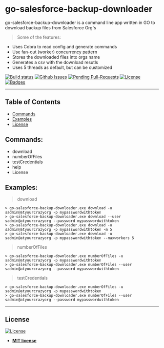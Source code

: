 # go-salesforce-backup-downloader

go-salesforce-backup-downloader is a command line app written in GO to download backup files from Salesforce Org's

> Some of the features:

- Uses Cobra to read config and generate commands
- Use fan-out (worker) concurrency pattern
- Stores the downloaded files into orgs name
- Generates a csv with the download resutls
- Uses 5 threads as default, but can be customized


[![Build status](https://juanburckhardt.visualstudio.com/go-salesforce-backup-downloader/_apis/build/status/go-salesforce-backup-downloader-Go%20(preview)-CI)](https://juanburckhardt.visualstudio.com/go-salesforce-backup-downloader/_build/latest?definitionId=1) [![Github Issues](http://githubbadges.herokuapp.com/jsburckhardt/go-salesforce-backup-downloader/issues.svg?style=flat-square)](https://github.com/jsburckhardt/go-salesforce-backup-downloader/issues) [![Pending Pull-Requests](http://githubbadges.herokuapp.com/jsburckhardt/go-salesforce-backup-downloader/pulls.svg?style=flat-square)](https://github.com/jsburckhardt/go-salesforce-backup-downloader/pulls) [![License](http://img.shields.io/:license-mit-blue.svg?style=flat-square)](http://badges.mit-license.org) 
[![Badges](http://img.shields.io/:badges-9/9-ff6799.svg?style=flat-square)](https://github.com/jsburckhardt/go-salesforce-backup-downloader)

---

## Table of Contents

- [Commands](#Commands)
- [Examples](#Examples)
- [License](#License)


## Commands:

- download
- numberOfFiles
- testCredentials
- help
- License

## Examples:
> download
```shell
> go-salesforce-backup-downloader.exe download -u sadmin@atyourcrazyorg -p mypasswordwithtoken 
> go-salesforce-backup-downloader.exe download --user sadmin@atyourcrazyorg --password mypasswordwithtoken
> go-salesforce-backup-downloader.exe download -u sadmin@atyourcrazyorg -p mypasswordwithtoken -m 5
> go-salesforce-backup-downloader.exe download -u sadmin@atyourcrazyorg -p mypasswordwithtoken --maxworkers 5
```
> numberOfFiles
```shell
> go-salesforce-backup-downloader.exe numberOfFiles -u sadmin@atyourcrazyorg -p mypasswordwithtoken
> go-salesforce-backup-downloader.exe numberOfFiles --user sadmin@atyourcrazyorg --password mypasswordwithtoken
```

> testCredentials
```shell
> go-salesforce-backup-downloader.exe numberOfFiles -u sadmin@atyourcrazyorg -p mypasswordwithtoken
> go-salesforce-backup-downloader.exe numberOfFiles --user sadmin@atyourcrazyorg --password mypasswordwithtoken
```

---
## License

[![License](http://img.shields.io/:license-mit-blue.svg?style=flat-square)](http://badges.mit-license.org)

- **[MIT license](http://opensource.org/licenses/mit-license.php)**
